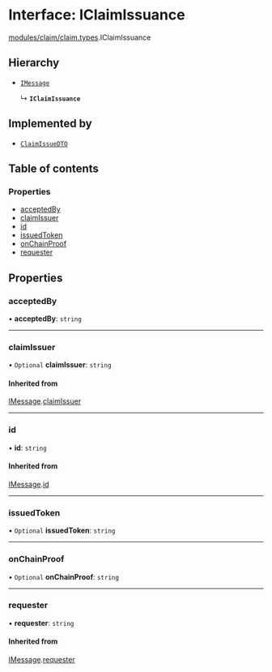 # Interface: IClaimIssuance

[modules/claim/claim.types](../modules/modules_claim_claim_types.md).IClaimIssuance

## Hierarchy

- [`IMessage`](modules_claim_claim_types.IMessage.md)

  ↳ **`IClaimIssuance`**

## Implemented by

- [`ClaimIssueDTO`](../classes/modules_claim_claim_dto.ClaimIssueDTO.md)

## Table of contents

### Properties

- [acceptedBy](modules_claim_claim_types.IClaimIssuance.md#acceptedby)
- [claimIssuer](modules_claim_claim_types.IClaimIssuance.md#claimissuer)
- [id](modules_claim_claim_types.IClaimIssuance.md#id)
- [issuedToken](modules_claim_claim_types.IClaimIssuance.md#issuedtoken)
- [onChainProof](modules_claim_claim_types.IClaimIssuance.md#onchainproof)
- [requester](modules_claim_claim_types.IClaimIssuance.md#requester)

## Properties

### acceptedBy

• **acceptedBy**: `string`

___

### claimIssuer

• `Optional` **claimIssuer**: `string`

#### Inherited from

[IMessage](modules_claim_claim_types.IMessage.md).[claimIssuer](modules_claim_claim_types.IMessage.md#claimissuer)

___

### id

• **id**: `string`

#### Inherited from

[IMessage](modules_claim_claim_types.IMessage.md).[id](modules_claim_claim_types.IMessage.md#id)

___

### issuedToken

• `Optional` **issuedToken**: `string`

___

### onChainProof

• `Optional` **onChainProof**: `string`

___

### requester

• **requester**: `string`

#### Inherited from

[IMessage](modules_claim_claim_types.IMessage.md).[requester](modules_claim_claim_types.IMessage.md#requester)

